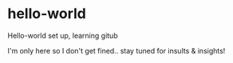 # hello-world
Hello-world set up, learning gitub

I'm only here so I don't get fined.. stay tuned for insults & insights!
